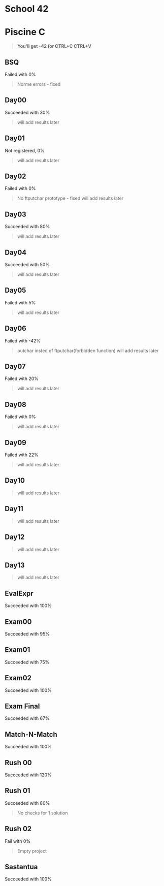 # School 42
# Piscine C

> __You'll get -42 for CTRL+C CTRL+V__

## BSQ
Failed with 0%
> Norme errors - fixed
## Day00
Succeeded with 30%
> will add results later
## Day01
Not registered, 0%
> will add results later
## Day02
Failed with 0% 
> No ftputchar prototype - fixed
> will add results later
## Day03
Succeeded with 80%
> will add results later
## Day04
Succeeded with 50%
> will add results later
## Day05
Failed with 5%
> will add results later
## Day06
Failed with -42%
> putchar insted of ftputchar(forbidden function)
> will add results later
## Day07
Failed with 20%
> will add results later
## Day08
Failed with 0%
> will add results later
## Day09
Failed with 22%
> will add results later
## Day10

> will add results later
## Day11

> will add results later
## Day12

> will add results later
## Day13

> will add results later
## EvalExpr
Succeeded with 100%
## Exam00
Succeeded with 95%
## Exam01
Succeeded with 75%
## Exam02
Succeeded with 100%
## Exam Final
Succeeded with 67%
## Match-N-Match
Succeeded with 100%
## Rush 00
Succeeded with 120%
## Rush 01
Succeeded with 80%
> No checks for 1 solution
## Rush 02
Fail with 0%
> Empty project
## Sastantua
Succeeded with 100%
